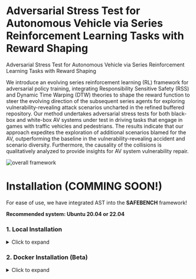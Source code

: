 # Adversarial Stress Test for Autonomous Vehicle via Series Reinforcement Learning Tasks with Reward Shaping
Adversarial Stress Test for Autonomous Vehicle via Series Reinforcement Learning Tasks with Reward Shaping

We introduce an evolving series reinforcement learning (RL) framework for adversarial policy training, integrating Responsibility Sensitive Safety (RSS) and Dynamic Time Warping (DTW) theories to shape the reward function to steer the evolving direction of the subsequent series agents for exploring vulnerability-revealing attack scenarios uncharted in the refined buffered repository. Our method undertakes adversarial stress tests for both black-box and white-box AV systems under test in driving tasks that engage in games with traffic vehicles and pedestrians. The results indicate that our approach expedites the exploration of additional scenarios blamed for the AV, outperforming the baseline in the vulnerability-revealing accident and scenario diversity. Furthermore, the causality of the collisions is qualitatively analyzed to provide insights for AV system vulnerability repair.

![overall framework](https://github.com/caixxuan/AST-SRL/assets/110223255/0786ef51-60b3-4f4b-8c5c-4b6110a7e9a1)

# Installation (COMMING SOON!)


For ease of use, we have integrated AST into the **SAFEBENCH** framework! 

**Recommended system: Ubuntu 20.04 or 22.04**
### 1. Local Installation

<details>
    <summary> Click to expand </summary>

Step 1: Setup conda environment
```bash
conda create -n AST python=3.8
conda activate AST
```

Step 2: Clone this git repo in an appropriate folder
```bash
git clone https://github.com/caixxuan/AST-SRL.git
```

Step 3: Enter the repo root folder and install the packages:
```bash
cd AST
pip install -r requirements.txt
pip install -e .
```

Step 4: Download the UNIFIED CARLA: [CARLA_0.9.13](https://drive.google.com/file/d/139vLRgXP90Zk6Q_du9cRdOLx7GJIw_0v/view?usp=sharing) and extract it to your folder.

Step 5: Run `sudo apt install libomp5` as per this [git issue](https://github.com/carla-simulator/carla/issues/4498).

Step 6: Add the python API of CARLA to the ```PYTHONPATH``` environment variable. You can add the following commands to your `~/.bashrc`:
```bash
export CARLA_ROOT={path/to/your/carla}
export PYTHONPATH=$PYTHONPATH:${CARLA_ROOT}/PythonAPI/carla/dist/carla-0.9.13-py3.8-linux-x86_64.egg
export PYTHONPATH=$PYTHONPATH:${CARLA_ROOT}/PythonAPI/carla/agents
export PYTHONPATH=$PYTHONPATH:${CARLA_ROOT}/PythonAPI/carla
export PYTHONPATH=$PYTHONPATH:${CARLA_ROOT}/PythonAPI
```
</details>

### 2. Docker Installation (Beta)

<details>
    <summary> Click to expand </summary>

We also provide a docker image with CARLA and AST installed. Use the following command to launch a docker container:

```bash
bash docker/run_docker.sh
```

The CARLA simulator is installed at `/home/AST/carla` and SafeBench is installed at `/home/AST/SafeBench`.

# Usage


### 1. Desktop Users

<details>
    <summary> Click to expand </summary>

Enter the CARLA root folder, launch the CARLA server and run our platform with
```bash
# Launch CARLA
./CarlaUE4.sh -prefernvidia -windowed -carla-port=2000

# Launch SafeBench in another terminal
python scripts/run.py --agent_cfg basic.yaml --scenario_cfg standard.yaml --mode eval
```
</details>

### 2. Remote Server Users

<details>
    <summary> Click to expand </summary>

Enter the CARLA root folder, launch the CARLA server with headless mode, and run our platform with
```bash
# Launch CARLA
./CarlaUE4.sh -prefernvidia -RenderOffScreen -carla-port=2000

# Launch SafeBench in another terminal
SDL_VIDEODRIVER="dummy" python scripts/run.py --agent_cfg basic.yaml --scenario_cfg standard.yaml --mode eval
```

(Optional) You can also visualize the pygame window using [TurboVNC](https://sourceforge.net/projects/turbovnc/files/).
First, launch CARLA with headless mode, and run our platform on a virtual display.
```bash
# Launch CARLA
./CarlaUE4.sh -prefernvidia -RenderOffScreen -carla-port=2000

# Run a remote VNC-Xserver. This will create a virtual display "8".
/opt/TurboVNC/bin/vncserver :8 -noxstartup

# Launch SafeBench on the virtual display
DISPLAY=:8 python scripts/run.py --agent_cfg basic.yaml --scenario_cfg standard.yaml --mode eval
```

You can use the TurboVNC client on your local machine to connect to the virtual display.
```bash
# Use the built-in SSH client of TurboVNC Viewer
/opt/TurboVNC/bin/vncviewer -via user@host localhost:n

# Or you can manually forward connections to the remote server by
ssh -L fp:localhost:5900+n user@host
# Open another terminal on local machine
/opt/TurboVNC/bin/vncviewer localhost::fp
```
where `user@host` is your remote server, `fp` is a free TCP port on the local machine, and `n` is the display port specified when you started the VNC server on the remote server ("8" in our example).

</details>

### 3. Visualization with CarlaViz

<details>
    <summary> Click to expand </summary>

![carlaviz](./docs/source/images/carlaviz.png)
CarlaViz is a convenient visualization tool for CARLA developed by a former member [mjxu96](https://github.com/mjxu96) of our team. To use CarlaViz, please open another terminal and follow the intructions:
```bash
# pull docker image from docker hub
docker pull mjxu96/carlaviz:0.9.13

# run docker container of CarlaViz
cd Safebench/scripts
sh start_carlaviz.sh
```
Then, you can open the CarlaViz window at http://localhost:8080. You can also remotely access the CarlaViz window by forwarding the port 8080 to your local machine.
</details>

### 4. Scenic users

<details>
    <summary> Click to expand </summary>

If you want to use scenic to control the surrounding adversarial agents, and use RL to control the ego, then first install scenic as follows:

```bash
# Download Scenic repository
git clone https://github.com/BerkeleyLearnVerify/Scenic.git
cd Scenic
python -m pip install -e .
```

Then you can create a directory in ```safebench/scenario/scenario_data/scenic_data```, e.g., ```Carla_Challenge```, and put your scenic files in that directory (the relative map path defined in scenic file should be ```../maps/*.xodr```).

Next, set the param ```scenic_dir``` in ```safebench/scenario/config/scenic.yaml``` with the directory where you store the scenic files, e.g., ```safebench/scenario/scenario_data/scenic_data/Carla_Challenge```, and our code will automatically load all scenic files in that directory.

For selecting the most adversarial scenes, the param ```sample_num``` within the ```scenic.yaml``` serves to determine the number of scenes sampled for each scenic file and the param ```select_num``` is used to specify the number of the most adversarial scenes to be selected from among the sample_num scenes:


```bash
python scripts/run.py --agent_cfg sac.yaml --scenario_cfg TD3.yaml --num_scenario 1 --mode train_scenario
```

Now you can test the ego with these selected adversarial scenes:

```bash
python scripts/run.py --agent_cfg sac.yaml --scenario_cfg TD3.yaml --num_scenario 1 --mode eval
```

Or if you want to Launch it on the virtual display:

```bash
DISPLAY=:8 python scripts/run.py --agent_cfg sac.yaml --scenario_cfg scenic.yaml --num_scenario 1 --mode train_scenario
DISPLAY=:8 python scripts/run.py --agent_cfg sac.yaml --scenario_cfg scenic.yaml --num_scenario 1 --mode eval
``` 
</details>

# COMMING SOON
The AST method and safebench have certain framework differences, and due to their reward shaping and detailed operations, the complete version of AST will be released within 2 weeks!

## Running Arguments

| Argument | Choice | Usage |
| :----: | :----: | :---- |
| `mode` | `{train_agent, train_scenario, eval}` | We provide three modes for training agent, training scenario, and evaluation. |
| `agent_cfg`      | str  |  path to the configuration file of agent. |
| `scenario_cfg`   | str  |  path to the configuration file of scenario. |
| `max_episode_step`      | int     | Number of episode used for training agents and scenario. |
| `num_scenario`  | `{1, 2, 3, 4}` | We support running multiple scenarios in parallel. Current map allows at most 4 scenarios. |
| `save_video`    | store_true     |  We support saving videos during the evaluation mode. | 
| `auto_ego`      | store_true     |  Overwrite the action of ego agent with auto-polit |
| `port`      | int     |  Port used by Carla, default 2000 |

# Cite


# Refercence
Results is illustrated in the \res folder.

We employ the Python API interface of Carla to compile all programs relevant to the series RL.

*Carla is avalable at https://github.com/carla-simulator/carla.

*Interfuser is available at https://github.com/opendilab/InterFuser.

*Carla-Leaderboard is available at https://leaderboard.carla.org/leaderboard/


